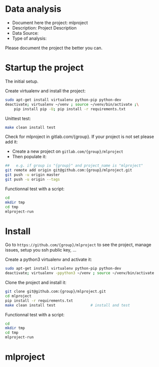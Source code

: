 # Data analysis
- Document here the project: mlproject
- Description: Project Description
- Data Source:
- Type of analysis:

Please document the project the better you can.

# Startup the project

The initial setup.

Create virtualenv and install the project:
```bash
sudo apt-get install virtualenv python-pip python-dev
deactivate; virtualenv ~/venv ; source ~/venv/bin/activate ;\
    pip install pip -U; pip install -r requirements.txt
```

Unittest test:
```bash
make clean install test
```

Check for mlproject in gitlab.com/{group}.
If your project is not set please add it:

- Create a new project on `gitlab.com/{group}/mlproject`
- Then populate it:

```bash
##   e.g. if group is "{group}" and project_name is "mlproject"
git remote add origin git@github.com:{group}/mlproject.git
git push -u origin master
git push -u origin --tags
```

Functionnal test with a script:

```bash
cd
mkdir tmp
cd tmp
mlproject-run
```

# Install

Go to `https://github.com/{group}/mlproject` to see the project, manage issues,
setup you ssh public key, ...

Create a python3 virtualenv and activate it:

```bash
sudo apt-get install virtualenv python-pip python-dev
deactivate; virtualenv -ppython3 ~/venv ; source ~/venv/bin/activate
```

Clone the project and install it:

```bash
git clone git@github.com:{group}/mlproject.git
cd mlproject
pip install -r requirements.txt
make clean install test                # install and test
```
Functionnal test with a script:

```bash
cd
mkdir tmp
cd tmp
mlproject-run
```
# mlproject
